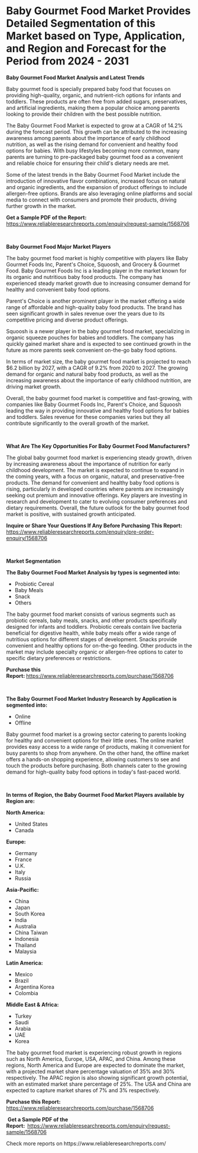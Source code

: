 <p><h1>Baby Gourmet Food Market Provides Detailed Segmentation of this Market based on Type, Application, and Region and Forecast for the Period from 2024 - 2031</h1></p><p><strong>Baby Gourmet Food Market Analysis and Latest Trends</strong></p>
<p><p>Baby gourmet food is specially prepared baby food that focuses on providing high-quality, organic, and nutrient-rich options for infants and toddlers. These products are often free from added sugars, preservatives, and artificial ingredients, making them a popular choice among parents looking to provide their children with the best possible nutrition.</p><p>The Baby Gourmet Food Market is expected to grow at a CAGR of 14.2% during the forecast period. This growth can be attributed to the increasing awareness among parents about the importance of early childhood nutrition, as well as the rising demand for convenient and healthy food options for babies. With busy lifestyles becoming more common, many parents are turning to pre-packaged baby gourmet food as a convenient and reliable choice for ensuring their child's dietary needs are met.</p><p>Some of the latest trends in the Baby Gourmet Food Market include the introduction of innovative flavor combinations, increased focus on natural and organic ingredients, and the expansion of product offerings to include allergen-free options. Brands are also leveraging online platforms and social media to connect with consumers and promote their products, driving further growth in the market.</p></p>
<p><strong>Get a Sample PDF of the Report:&nbsp;</strong> <a href="https://www.reliableresearchreports.com/enquiry/request-sample/1568706">https://www.reliableresearchreports.com/enquiry/request-sample/1568706</a></p>
<p>&nbsp;</p>
<p><strong>Baby Gourmet Food Major Market Players</strong></p>
<p><p>The baby gourmet food market is highly competitive with players like Baby Gourmet Foods Inc, Parent's Choice, Squoosh, and Grocery & Gourmet Food. Baby Gourmet Foods Inc is a leading player in the market known for its organic and nutritious baby food products. The company has experienced steady market growth due to increasing consumer demand for healthy and convenient baby food options. </p><p>Parent's Choice is another prominent player in the market offering a wide range of affordable and high-quality baby food products. The brand has seen significant growth in sales revenue over the years due to its competitive pricing and diverse product offerings.</p><p>Squoosh is a newer player in the baby gourmet food market, specializing in organic squeeze pouches for babies and toddlers. The company has quickly gained market share and is expected to see continued growth in the future as more parents seek convenient on-the-go baby food options.</p><p>In terms of market size, the baby gourmet food market is projected to reach $6.2 billion by 2027, with a CAGR of 9.2% from 2020 to 2027. The growing demand for organic and natural baby food products, as well as the increasing awareness about the importance of early childhood nutrition, are driving market growth.</p><p>Overall, the baby gourmet food market is competitive and fast-growing, with companies like Baby Gourmet Foods Inc, Parent's Choice, and Squoosh leading the way in providing innovative and healthy food options for babies and toddlers. Sales revenue for these companies varies but they all contribute significantly to the overall growth of the market.</p></p>
<p>&nbsp;</p>
<p><strong>What Are The Key Opportunities For Baby Gourmet Food Manufacturers?</strong></p>
<p><p>The global baby gourmet food market is experiencing steady growth, driven by increasing awareness about the importance of nutrition for early childhood development. The market is expected to continue to expand in the coming years, with a focus on organic, natural, and preservative-free products. The demand for convenient and healthy baby food options is rising, particularly in developed countries where parents are increasingly seeking out premium and innovative offerings. Key players are investing in research and development to cater to evolving consumer preferences and dietary requirements. Overall, the future outlook for the baby gourmet food market is positive, with sustained growth anticipated.</p></p>
<p><strong>Inquire or Share Your Questions If Any Before Purchasing This Report:</strong> <a href="https://www.reliableresearchreports.com/enquiry/pre-order-enquiry/1568706">https://www.reliableresearchreports.com/enquiry/pre-order-enquiry/1568706</a></p>
<p>&nbsp;</p>
<p><strong>Market Segmentation</strong></p>
<p><strong>The Baby Gourmet Food Market Analysis by types is segmented into:</strong></p>
<p><ul><li>Probiotic Cereal</li><li>Baby Meals</li><li>Snack</li><li>Others</li></ul></p>
<p><p>The baby gourmet food market consists of various segments such as probiotic cereals, baby meals, snacks, and other products specifically designed for infants and toddlers. Probiotic cereals contain live bacteria beneficial for digestive health, while baby meals offer a wide range of nutritious options for different stages of development. Snacks provide convenient and healthy options for on-the-go feeding. Other products in the market may include specialty organic or allergen-free options to cater to specific dietary preferences or restrictions.</p></p>
<p><strong>Purchase this Report:&nbsp;</strong><a href="https://www.reliableresearchreports.com/purchase/1568706">https://www.reliableresearchreports.com/purchase/1568706</a></p>
<p>&nbsp;</p>
<p><strong>The Baby Gourmet Food Market Industry Research by Application is segmented into:</strong></p>
<p><ul><li>Online</li><li>Offline</li></ul></p>
<p><p>Baby gourmet food market is a growing sector catering to parents looking for healthy and convenient options for their little ones. The online market provides easy access to a wide range of products, making it convenient for busy parents to shop from anywhere. On the other hand, the offline market offers a hands-on shopping experience, allowing customers to see and touch the products before purchasing. Both channels cater to the growing demand for high-quality baby food options in today's fast-paced world.</p></p>
<p>&nbsp;</p>
<p><strong>In terms of Region, the Baby Gourmet Food Market Players available by Region are:</strong></p>
<p>
    <p> <strong> North America: </strong>
        <ul>
            <li>United States</li>
            <li>Canada</li>
        </ul>
        </p> 
    <p> <strong> Europe: </strong>
        <ul>
            <li>Germany</li>
            <li>France</li>
            <li>U.K.</li>
            <li>Italy</li>
            <li>Russia</li>
        </ul>
        </p> 
    <p> <strong> Asia-Pacific: </strong>
        <ul>
            <li>China</li>
            <li>Japan</li>
            <li>South Korea</li>
            <li>India</li>
            <li>Australia</li>
            <li>China Taiwan</li>
            <li>Indonesia</li>
            <li>Thailand</li>
            <li>Malaysia</li>
        </ul>
        </p> 
    <p> <strong> Latin America: </strong>
        <ul>
            <li>Mexico</li>
            <li>Brazil</li>
            <li>Argentina Korea</li>
            <li>Colombia</li>
        </ul>
        </p> 
    <p> <strong> Middle East & Africa: </strong>
        <ul>
            <li>Turkey</li>
            <li>Saudi</li>
            <li>Arabia</li>
            <li>UAE</li>
            <li>Korea</li>
        </ul>
    </p>
    </p>
<p><p>The baby gourmet food market is experiencing robust growth in regions such as North America, Europe, USA, APAC, and China. Among these regions, North America and Europe are expected to dominate the market, with a projected market share percentage valuation of 35% and 30% respectively. The APAC region is also showing significant growth potential, with an estimated market share percentage of 25%. The USA and China are expected to capture market shares of 7% and 3% respectively.</p></p>
<p><strong>Purchase this Report: </strong><a href="https://www.reliableresearchreports.com/purchase/1568706">https://www.reliableresearchreports.com/purchase/1568706</a></p>
<p>&nbsp;<strong>Get a Sample PDF of the Report:&nbsp;&nbsp;</strong><a href="https://www.reliableresearchreports.com/enquiry/request-sample/1568706">https://www.reliableresearchreports.com/enquiry/request-sample/1568706</a></p>
<p><strong></strong></p>
<p>Check more reports on https://www.reliableresearchreports.com/</p>